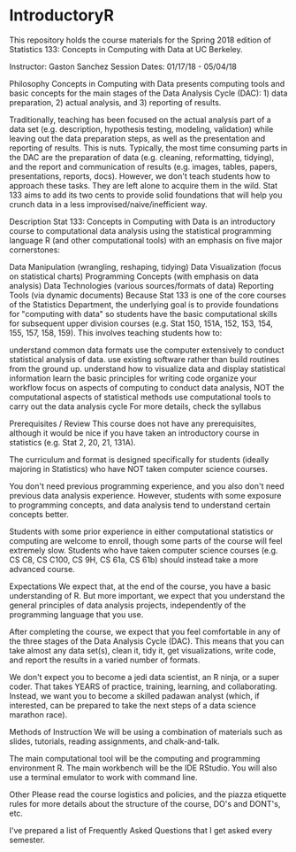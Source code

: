 # IntroductoryR
This repository holds the course materials for the Spring 2018 edition of Statistics 133: Concepts in Computing with Data at UC Berkeley.

Instructor: Gaston Sanchez
Session Dates: 01/17/18 - 05/04/18

Philosophy
Concepts in Computing with Data presents computing tools and basic concepts for the main stages of the Data Analysis Cycle (DAC): 1) data preparation, 2) actual analysis, and 3) reporting of results.



Traditionally, teaching has been focused on the actual analysis part of a data set (e.g. description, hypothesis testing, modeling, validation) while leaving out the data preparation steps, as well as the presentation and reporting of results. This is nuts. Typically, the most time consuming parts in the DAC are the preparation of data (e.g. cleaning, reformatting, tidying), and the report and communication of results (e.g. images, tables, papers, presentations, reports, docs). However, we don't teach students how to approach these tasks. They are left alone to acquire them in the wild. Stat 133 aims to add its two cents to provide solid foundations that will help you crunch data in a less improvised/naive/inefficient way.

Description
Stat 133: Concepts in Computing with Data is an introductory course to computational data analysis using the statistical programming language R (and other computational tools) with an emphasis on five major cornerstones:

Data Manipulation (wrangling, reshaping, tidying)
Data Visualization (focus on statistical charts)
Programming Concepts (with emphasis on data analysis)
Data Technologies (various sources/formats of data)
Reporting Tools (via dynamic documents)
Because Stat 133 is one of the core courses of the Statistics Department, the underlying goal is to provide foundations for "computing with data" so students have the basic computational skills for subsequent upper division courses (e.g. Stat 150, 151A, 152, 153, 154, 155, 157, 158, 159). This involves teaching students how to:

understand common data formats
use the computer extensively to conduct statistical analysis of data.
use existing software rather than build routines from the ground up.
understand how to visualize data and display statistical information
learn the basic principles for writing code
organize your workflow
focus on aspects of computing to conduct data analysis, NOT the computational aspects of statistical methods
use computational tools to carry out the data analysis cycle
For more details, check the syllabus

Prerequisites / Review
This course does not have any prerequisites, although it would be nice if you have taken an introductory course in statistics (e.g. Stat 2, 20, 21, 131A).

The curriculum and format is designed specifically for students (ideally majoring in Statistics) who have NOT taken computer science courses.

You don't need previous programming experience, and you also don't need previous data analysis experience. However, students with some exposure to programming concepts, and data analysis tend to understand certain concepts better.

Students with some prior experience in either computational statistics or computing are welcome to enroll, though some parts of the course will feel extremely slow. Students who have taken computer science courses (e.g. CS C8, CS C100, CS 9H, CS 61a, CS 61b) should instead take a more advanced course.

Expectations
We expect that, at the end of the course, you have a basic understanding of R. But more important, we expect that you understand the general principles of data analysis projects, independently of the programming language that you use.

After completing the course, we expect that you feel comfortable in any of the three stages of the Data Analysis Cycle (DAC). This means that you can take almost any data set(s), clean it, tidy it, get visualizations, write code, and report the results in a varied number of formats.

We don't expect you to become a jedi data scientist, an R ninja, or a super coder. That takes YEARS of practice, training, learning, and collaborating. Instead, we want you to become a skilled padawan analyst (which, if interested, can be prepared to take the next steps of a data science marathon race).

Methods of Instruction
We will be using a combination of materials such as slides, tutorials, reading assignments, and chalk-and-talk.

The main computational tool will be the computing and programming environment R. The main workbench will be the IDE RStudio. You will also use a terminal emulator to work with command line.

Other
Please read the course logistics and policies, and the piazza etiquette rules for more details about the structure of the course, DO's and DONT's, etc.


I've prepared a list of Frequently Asked Questions that I get asked every semester.
